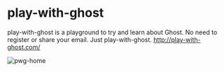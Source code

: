 # play-with-ghost
play-with-ghost is a playground to try and learn about Ghost. No need to register or share your email. Just play-with-ghost. http://play-with-ghost.com/

![pwg-home](https://user-images.githubusercontent.com/6694151/28720450-3537fdfe-737b-11e7-901e-9a6315c8cca6.jpeg)
